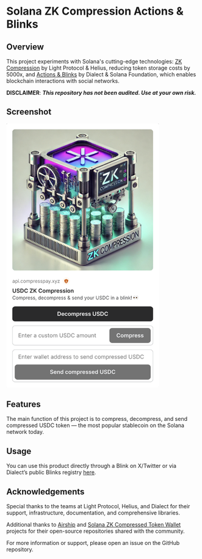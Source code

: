 # Solana ZK Compression Actions & Blinks

## Overview

This project experiments with Solana's cutting-edge technologies: [ZK Compression](https://www.zkcompression.com/) by Light Protocol & Helius, reducing token storage costs by 5000x, and [Actions & Blinks](https://www.dialect.to/actions) by Dialect & Solana Foundation, which enables blockchain interactions with social networks.

**DISCLAIMER**: ***This repository has not been audited. Use at your own risk.***

## Screenshot
<img src="./docs/images/usdc-zk-compression-blinks.png" width="400">

## Features
The main function of this project is to compress, decompress, and send compressed USDC token — the most popular stablecoin on the Solana network today.

## Usage
You can use this product directly through a Blink on X/Twitter or via Dialect’s public Blinks registry [here](https://dial.to/?action=solana-action%3Ahttps%3A%2F%2Fapi.compresspay.xyz%2Fapi%2Factions%2Fcompress-spl-token%2Fusdc&cluster=mainnet).

## Acknowledgements
Special thanks to the teams at Light Protocol, Helius, and Dialect for their support, infrastructure, documentation, and comprehensive libraries.

Additional thanks to [Airship](https://github.com/helius-labs/airship) and [Solana ZK Compressed Token Wallet](https://github.com/gitteri/solana-zk-compression) projects for their open-source repositories shared with the community.

For more information or support, please open an issue on the GitHub repository.


